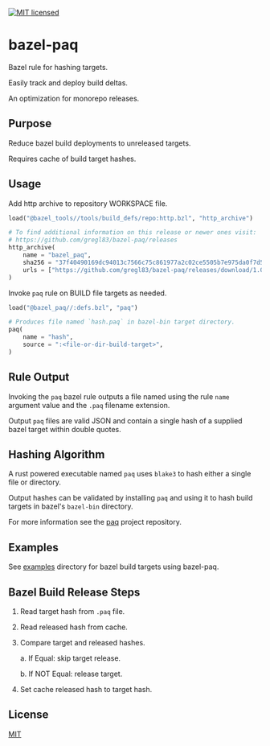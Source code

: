 [![MIT licensed](https://img.shields.io/badge/license-MIT-blue.svg)](https://github.com/gregl83/bazel-paq/blob/master/LICENSE)
# bazel-paq

Bazel rule for hashing targets.

Easily track and deploy build deltas.

An optimization for monorepo releases.

## Purpose

Reduce bazel build deployments to unreleased targets.

Requires cache of build target hashes.

## Usage

Add http archive to repository WORKSPACE file.

```python
load("@bazel_tools//tools/build_defs/repo:http.bzl", "http_archive")

# To find additional information on this release or newer ones visit:
# https://github.com/gregl83/bazel-paq/releases
http_archive(
    name = "bazel_paq",
    sha256 = "37f40490169dc94013c7566c75c861977a2c02ce5505b7e975da0f7d5f2231c8",
    urls = ["https://github.com/gregl83/bazel-paq/releases/download/1.0.0/bazel-paq-v1.0.0.tar.gz"],
)
```
Invoke `paq` rule on BUILD file targets as needed.

```python
load("@bazel_paq//:defs.bzl", "paq")

# Produces file named `hash.paq` in bazel-bin target directory.
paq(
    name = "hash",
    source = ":<file-or-dir-build-target>",
)
```

## Rule Output

Invoking the `paq` bazel rule outputs a file named using the rule `name` argument value and the `.paq` filename extension.

Output `paq` files are valid JSON and contain a single hash of a supplied bazel target within double quotes.

## Hashing Algorithm

A rust powered executable named `paq` uses `blake3` to hash either a single file or directory.

Output hashes can be validated by installing `paq` and using it to hash build targets in bazel's `bazel-bin` directory.

For more information see the [paq](https://github.com/gregl83/paq) project repository.

## Examples

See [examples](examples) directory for bazel build targets using bazel-paq.

## Bazel Build Release Steps

1. Read target hash from `.paq` file.
2. Read released hash from cache.
3. Compare target and released hashes.

    a. If Equal: skip target release.
    
    b. If NOT Equal: release target.

4. Set cache released hash to target hash.

## License

[MIT](LICENSE)
